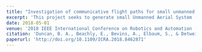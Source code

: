 ```yaml
---
title: "Investigation of communicative flight paths for small unmanned aerial systems"
excerpt: 'This project seeks to generate small Unmanned Aerial System (sUAS) flight paths that are broadly understood by the general population and can communicate states about both the sUAS and its understanding of the world.'
date: 2018-05-01
venue: '2018 IEEE International Conference on Robotics and Automation (ICRA)'
citation: 'Duncan, B. A., Beachly, E., Bevins, A., Elbaum, S., & Detweiler, C. (2018, May). Investigation of communicative flight paths for small unmanned aerial systems. In 2018 IEEE International Conference on Robotics and Automation (ICRA) (pp. 602-609). IEEE. http://doi.org/10.1109/ICRA.2018.8462871.'
paperurl: 'http://doi.org/10.1109/ICRA.2018.8462871'
---
```

